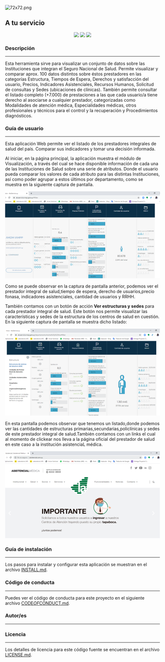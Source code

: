 

![72x72.png]( app/assets/images/72x72.png "LOGO")

##   A tu servicio

<p align="center">
<img  src="https://img.shields.io/github/license/datauy/ATuServicio">
<img  src="https://img.shields.io/github/last-commit/datauy/ATuServicio">
<a href="https://sonarcloud.io/dashboard?id=datauy_ATuServicio" target="_blank"><img src="https://sonarcloud.io/api/project_badges/measure?project=datauy_ATuServicio&metric=alert_status"></a>
</p>
 
### Descripción 
--- 
Esta herramienta sirve para visualizar un  conjunto de datos sobre las Instituciones que integran el Seguro Nacional de Salud.
Permite visualizar y comparar aprox. 100 datos distintos sobre éstos prestadores en las categorías Estructura, Tiempos de Espera, Derechos y satisfacción del usuario, Precios, Indicadores Asistenciales, Recursos Humanos, Solicitud de consultas y Sedes (ubicaciones de clínicas).
También permite consultar el listado completo (+7.000) de prestaciones a las que cada usuario/a tiene derecho al asociarse a cualquier prestador, categorizadas como Modalidades de atención médica, Especialidades médicas, otros profesionales y técnicos para el control y la recuperación y Procedimientos diagnósticos.
### Guía de usuario
---
Esta aplicación Web permite ver el listado de los prestadores integrales de salud del país. Comparar sus indicadores y tomar una decisión informada.
 
 Al iniciar, en la página principal, la aplicación muestra el módulo de Visualización, a través del cual se hace disponible información de cada una de las Instituciones de Salud sobre una serie de atributos. Donde el usuario pueda comparar los valores de cada atributo para las distintas Instituciones, así como poder agrupar a estos últimos por departamento, como se muestra en la siguiente captura de pantalla.
 
![Capture-DE INSTITUCIONES.png](app/assets/images/Capture-DE-INSTITUCIONES.png "INSTITUCIONES")
 
Como se puede observar en la captura de pantalla anterior, podemos ver el prestador integral de salud,tiempo de espera, derecho de usuarios,precio fonasa, indicadores asistenciales, cantidad de usuarios y RRHH.
 
También contamos con un botón de acción **Ver estructuras y sedes** para cada prestador integral de salud. Este botón nos permite visualizar las características y sedes de la estructura de los centros de salud en cuestión. En la siguiente captura de pantalla se muestra dicho listado:
 
![Capture-ESTRUCTURA.png]( app/assets/images/Capture-ESTRUCTURA.png "ESTRUCTURA")

En esta pantalla podemos observar que tenemos un listado,donde podemos ver las cantidades de estructuras primarias,secundarias,policlínicas y sedes de este prestador integral de salud.También contamos con un links el cual al momento de clickear nos lleva a la página oficial del prestador de salud en este caso a  la institución asistenciaL médica.

![Capture-DEINSTITUCIONASITENCIAMEDICA.png](app/assets/images/Capture-DEINSTITUCIONASITENCIAMEDICA.png "ASISYENCIAMEDICA")
### Guía de instalación
---
Los pasos para instalar y configurar esta aplicación se muestran en el archivo [INSTALL.md](INSTALL.md).

### Código de conducta 
---
Puedes ver el código de conducta para este proyecto en el siguiente archivo [CODE*OF*CONDUCT.md](CODEOFCONDUCT.md).
 
### Autor/es
---
### Licencia 
---
Los detalles de licencia para este código fuente se encuentran en el archivo [LICENSE.md](LICENSE.md).
 
 
 
 
 
 
 
 
 
 

